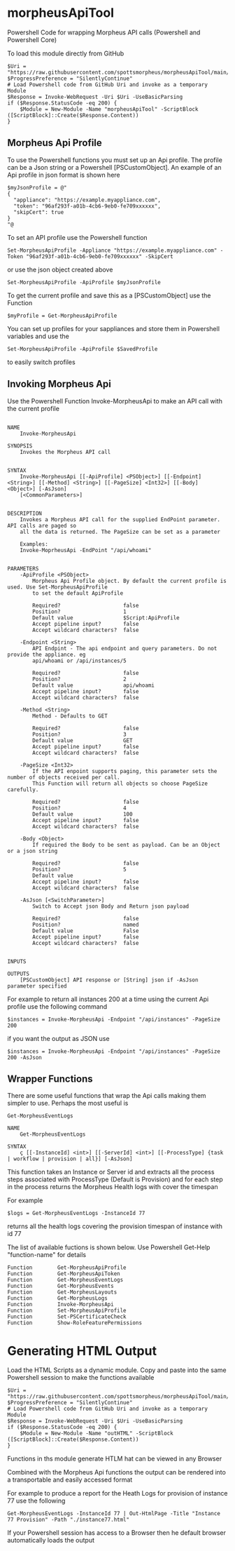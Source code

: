 # morpheusApiTool
Powershell Code for wrapping Morpheus API calls (Powershell and Powershell Core)

To load this module directly from GitHub

```
$Uri = "https://raw.githubusercontent.com/spottsmorpheus/morpheusApiTool/main/morpheusApiTool.ps1"
$ProgressPreference = "SilentlyContinue"
# Load Powershell code from GitHub Uri and invoke as a temporary Module
$Response = Invoke-WebRequest -Uri $Uri -UseBasicParsing
if ($Response.StatusCode -eq 200) {
    $Module = New-Module -Name "morpheusApiTool" -ScriptBlock ([ScriptBlock]::Create($Response.Content))
}
```

## Morpheus Api Profile
To use the Powershell functions you must set up an Api profile. The profile can be a Json string or a Powershell [PSCustomObject]. An example of an Api profile in json format is shown here


```
$myJsonProfile = @"
{
  "appliance": "https://example.myappliance.com",
  "token": "96af293f-a01b-4cb6-9eb0-fe709xxxxxx",
  "skipCert": true
}
"@
```

To set an API profile use the Powershell function

```
Set-MorpheusApiProfile -Appliance "https://example.myappliance.com" -Token "96af293f-a01b-4cb6-9eb0-fe709xxxxxx" -SkipCert
```

or use the json object created above

```
Set-MorpheusApiProfile -ApiProfile $myJsonProfile
```

To get the current profile and save this as a [PSCustomObject] use the Function

```
$myProfile = Get-MorpheusApiProfile
```

You can set up profiles for your sappliances and store them in Powershell variables and use the
```
Set-MorpheusApiProfile -ApiProfile $SavedProfile
```
to easily switch profiles

## Invoking Morpheus Api

Use the Powershell Function Invoke-MorpheusApi to make an API call with the current profile

```

NAME
    Invoke-MorpheusApi

SYNOPSIS
    Invokes the Morpheus API call


SYNTAX
    Invoke-MorpheusApi [[-ApiProfile] <PSObject>] [[-Endpoint] <String>] [[-Method] <String>] [[-PageSize] <Int32>] [[-Body] <Object>] [-AsJson]
    [<CommonParameters>]


DESCRIPTION
    Invokes a Morpheus API call for the supplied EndPoint parameter. API calls are paged so
    all the data is returned. The PageSize can be set as a parameter

    Examples:
    Invoke-MoprheusApi -EndPoint "/api/whoami"


PARAMETERS
    -ApiProfile <PSObject>
        Morpheus Api Profile object. By default the current profile is used. Use Set-MorpheusApiProfile
        to set the default ApiProfile

        Required?                    false
        Position?                    1
        Default value                $Script:ApiProfile
        Accept pipeline input?       false
        Accept wildcard characters?  false

    -Endpoint <String>
        API Endpint - The api endpoint and query parameters. Do not provide the appliance. eg
        api/whoami or /api/instances/5

        Required?                    false
        Position?                    2
        Default value                api/whoami
        Accept pipeline input?       false
        Accept wildcard characters?  false

    -Method <String>
        Method - Defaults to GET

        Required?                    false
        Position?                    3
        Default value                GET
        Accept pipeline input?       false
        Accept wildcard characters?  false

    -PageSize <Int32>
        If the API enpoint supports paging, this parameter sets the number of objects received per call.
        This Function will return all objects so choose PageSize carefully.

        Required?                    false
        Position?                    4
        Default value                100
        Accept pipeline input?       false
        Accept wildcard characters?  false

    -Body <Object>
        If required the Body to be sent as payload. Can be an Object or a json string

        Required?                    false
        Position?                    5
        Default value
        Accept pipeline input?       false
        Accept wildcard characters?  false

    -AsJson [<SwitchParameter>]
        Switch to Accept json Body and Return json payload

        Required?                    false
        Position?                    named
        Default value                False
        Accept pipeline input?       false
        Accept wildcard characters?  false


INPUTS

OUTPUTS
    [PSCustomObject] API response or [String] json if -AsJson parameter specified
```

For example to return all instances 200 at a time using the current Api profile use the following command

```
$instances = Invoke-MorpheusApi -Endpoint "/api/instances" -PageSize 200
```

if you want the output as JSON use

```
$instances = Invoke-MorpheusApi -Endpoint "/api/instances" -PageSize 200 -AsJson
```

## Wrapper Functions

There are some useful functions that wrap the Api calls making them simpler to use. Perhaps the most useful is

```
Get-MorpheusEventLogs

NAME
    Get-MorpheusEventLogs

SYNTAX
    ç [[-InstanceId] <int>] [[-ServerId] <int>] [[-ProcessType] {task | workflow | provision | all}] [-AsJson]

```
This function takes an Instance or Server id and extracts all the process steps associated with ProcessType (Default is Provision) and for each step in the process returns the Morpheus Health logs with cover the timespan

For example 

```
$logs = Get-MorpheusEventLogs -InstanceId 77
``` 

returns all the health logs covering the provision timespan of instance with id 77

The list of available fuctions is shown below. Use Powershell Get-Help "function-name" for details 

```
Function        Get-MorpheusApiProfile
Function        Get-MorpheusApiToken
Function        Get-MorpheusEventLogs
Function        Get-MorpheusEvents
Function        Get-MorpheusLayouts
Function        Get-MorpheusLogs
Function        Invoke-MorpheusApi
Function        Set-MorpheusApiProfile
Function        Set-PSCertificateCheck
Function        Show-RoleFeaturePermissions
```

# Generating HTML Output 

Load the HTML Scripts as a dynamic module. Copy and paste into the same Powershell session to make the functions available

```
$Uri = "https://raw.githubusercontent.com/spottsmorpheus/morpheusApiTool/main/outHtml.ps1"
$ProgressPreference = "SilentlyContinue"
# Load Powershell code from GitHub Uri and invoke as a temporary Module
$Response = Invoke-WebRequest -Uri $Uri -UseBasicParsing
if ($Response.StatusCode -eq 200) {
    $Module = New-Module -Name "outHTML" -ScriptBlock ([ScriptBlock]::Create($Response.Content))
}
```

Functions in ths module generate HTLM hat can be viewed in any Browser

Combined with the Morpheus Api functions the output can be rendered into a transportable and easily accessed format

For example to produce a report for the Heath Logs for provision of instance 77 use the following

```
Get-MorpheusEventLogs -InstanceId 77 | Out-HtmlPage -Title "Instance 77 Provision" -Path "./instance77.html"
```

If your Powershell session has access to a Browser then he default browser automatically loads the output
